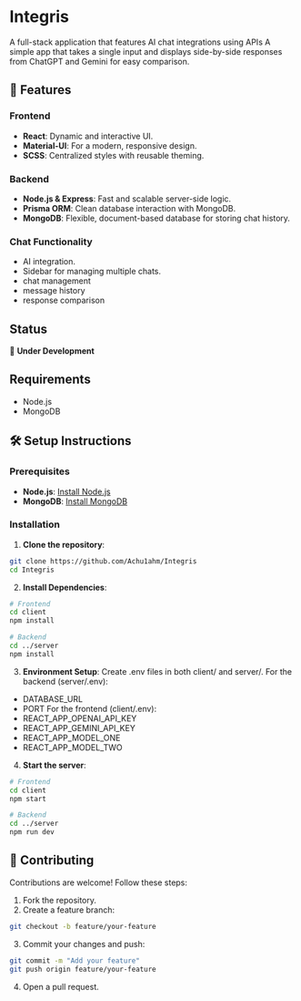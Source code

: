 # Integris

A full-stack application that features AI chat integrations using APIs
A simple app that takes a single input and displays side-by-side responses from ChatGPT and Gemini for easy comparison.

## 🚀 Features

### Frontend

- **React**: Dynamic and interactive UI.
- **Material-UI**: For a modern, responsive design.
- **SCSS**: Centralized styles with reusable theming.

### Backend

- **Node.js & Express**: Fast and scalable server-side logic.
- **Prisma ORM**: Clean database interaction with MongoDB.
- **MongoDB**: Flexible, document-based database for storing chat history.

### Chat Functionality

- AI integration.
- Sidebar for managing multiple chats.
- chat management
- message history
- response comparison

## Status

🚧 **Under Development**

## Requirements

- Node.js
- MongoDB

## 🛠️ Setup Instructions

### Prerequisites

- **Node.js**: [Install Node.js](https://nodejs.org/)
- **MongoDB**: [Install MongoDB](https://www.mongodb.com/try/download/community)

### Installation

1. **Clone the repository**:

```bash
git clone https://github.com/Achu1ahm/Integris
cd Integris

```

2. **Install Dependencies**:
```bash
# Frontend
cd client
npm install

# Backend
cd ../server
npm install
```

3. **Environment Setup**:
Create .env files in both client/ and server/.
For the backend (server/.env):
- DATABASE_URL
- PORT
For the frontend (client/.env):
- REACT_APP_OPENAI_API_KEY
- REACT_APP_GEMINI_API_KEY
- REACT_APP_MODEL_ONE
- REACT_APP_MODEL_TWO

4. **Start the server**:
```bash
# Frontend
cd client
npm start

# Backend
cd ../server
npm run dev
```
## 🤝 Contributing
Contributions are welcome! Follow these steps:

1. Fork the repository.
2. Create a feature branch:
```bash
git checkout -b feature/your-feature
```
3. Commit your changes and push:
```bash
git commit -m "Add your feature"
git push origin feature/your-feature
```
4. Open a pull request.
